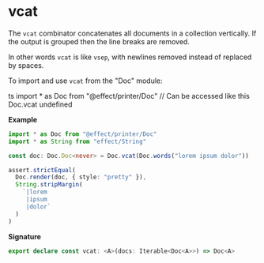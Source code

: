 # vcat

The `vcat` combinator concatenates all documents in a collection vertically.
If the output is grouped then the line breaks are removed.

In other words `vcat` is like `vsep`, with newlines removed instead of
replaced by spaces.

To import and use `vcat` from the "Doc" module:

ts
import \* as Doc from "@effect/printer/Doc"
// Can be accessed like this
Doc.vcat
undefined

**Example**

```ts
import * as Doc from "@effect/printer/Doc"
import * as String from "effect/String"

const doc: Doc.Doc<never> = Doc.vcat(Doc.words("lorem ipsum dolor"))

assert.strictEqual(
  Doc.render(doc, { style: "pretty" }),
  String.stripMargin(
    `|lorem
     |ipsum
     |dolor`
  )
)
```

**Signature**

```ts
export declare const vcat: <A>(docs: Iterable<Doc<A>>) => Doc<A>
```
